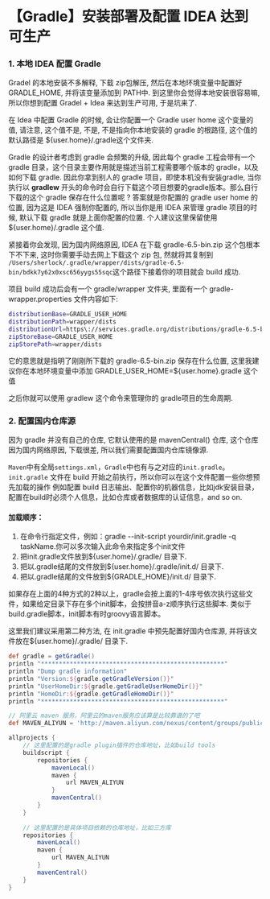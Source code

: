 # 【Gradle】安装部署及配置 IDEA 达到可生产



### 1. 本地 IDEA 配置 Gradle

Gradel 的本地安装不多解释, 下载 zip包解压, 然后在本地环境变量中配置好 GRADLE_HOME, 并将该变量添加到 PATH中. 到这里你会觉得本地安装很容易嘛, 所以你想到配置 Gradel + Idea 来达到生产可用, 于是坑来了.

在 Idea 中配置 Gradle 的时候, 会让你配置一个 Gradle user home 这个变量的值, 请注意, 这个值不是, 不是, 不是指向你本地安装的 gradle 的根路径, 这个值的默认路径是 ${user.home}/.gradle这个文件夹.

Gradle 的设计者考虑到 gradle 会频繁的升级, 因此每个 gradle 工程会带有一个 gradle 目录，这个目录主要作用就是描述当前工程需要哪个版本的 gradle，以及如何下载 gradle. 因此你拿到别人的 gradle 项目，即使本机没有安装gradle, 当你执行以 **gradlew** 开头的命令时会自行下载这个项目想要的gradle版本。那么自行下载的这个 gradle 保存在什么位置呢 ? 答案就是你配置的 gradle user home 的位置, 因为这是 IDEA 强制你配置的, 所以当你是用 IDEA 来管理 gradle 项目的时候, 默认下载 gradle 就是上面你配置的位置. 个人建议这里保留使用 ${user.home}/.gradle 这个值.

紧接着你会发现, 因为国内网络原因, IDEA 在下载 gradle-6.5-bin.zip 这个包根本下不下来, 这时你需要手动去网上下载这个 zip 包, 然就将其复制到 `/Users/sherlock/.gradle/wrapper/dists/gradle-6.5-bin/bdkk7y62x0xsc656yygs55sqc`这个路径下接着你的项目就会 build 成功.

项目 build 成功后会有一个 gradle/wrapper 文件夹, 里面有一个 gradle-wrapper.properties 文件内容如下:

```sh
distributionBase=GRADLE_USER_HOME
distributionPath=wrapper/dists
distributionUrl=https\://services.gradle.org/distributions/gradle-6.5-bin.zip
zipStoreBase=GRADLE_USER_HOME
zipStorePath=wrapper/dists
```

它的意思就是指明了刚刚所下载的 gradle-6.5-bin.zip 保存在什么位置, 这里我建议你在本地环境变量中添加 GRADLE_USER_HOME=${user.home}.gradle 这个值

之后你就可以使用 gradlew 这个命令来管理你的 gradle项目的生命周期.



### 2. 配置国内仓库源

因为 gradle 并没有自己的仓库, 它默认使用的是 mavenCentral() 仓库, 这个仓库因为国内网络原因, 下载很差, 所以我们需要配置国内仓库镜像源.

`Maven`中有全局`settings.xml`，`Gradle`中也有与之对应的`init.gradle`。`init.gradle` 文件在 build 开始之前执行，所以你可以在这个文件配置一些你想预先加载的操作
例如配置 build 日志输出、配置你的机器信息，比如jdk安装目录，配置在build时必须个人信息，比如仓库或者数据库的认证信息，and so on.

#### 加载顺序：

1. 在命令行指定文件，例如：gradle --init-script yourdir/init.gradle -q taskName.你可以多次输入此命令来指定多个init文件
2. 把init.gradle文件放到${user.home}/.gradle/ 目录下.
3. 把以.gradle结尾的文件放到${user.home}/.gradle/init.d/ 目录下.
4. 把以.gradle结尾的文件放到${GRADLE_HOME}/init.d/ 目录下.

如果存在上面的4种方式的2种以上，gradle会按上面的1-4序号依次执行这些文件，如果给定目录下存在多个init脚本，会按拼音a-z顺序执行这些脚本. 类似于build.gradle脚本，init脚本有时groovy语言脚本。

这里我们建议采用第二种方法, 在 init.gradle 中预先配置好国内仓库源, 并将该文件放在${user.home}/.gradle/ 目录下.

```groovy
def gradle = getGradle()
println "***************************************************"
println "Dump gradle information"
println "Version:${gradle.getGradleVersion()}"
println "UserHomeDir:${gradle.getGradleUserHomeDir()}"
println "HomeDir:${gradle.getGradleHomeDir()}"
println "***************************************************"

// 阿里云 maven 服务，阿里云的maven服务应该算是比较靠谱的了吧
def MAVEN_ALIYUN = 'http://maven.aliyun.com/nexus/content/groups/public'

allprojects {
  	// 这里配置的是gradle plugin插件的仓库地址，比如build tools
    buildscript {
        repositories {
          	mavenLocal()
            maven {
                url MAVEN_ALIYUN
            }
          	mavenCentral()
        }
    }
		
  	// 这里配置的是具体项目依赖的仓库地址，比如三方库
    repositories { 
      	mavenLocal()
        maven {
            url MAVEN_ALIYUN
        }
      	mavenCentral()
    }
}
```

